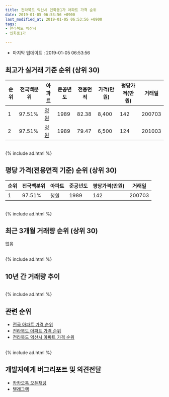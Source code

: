 ```yaml
---
title: 전라북도 익산시 인화동1가 아파트 가격 순위
date: 2019-01-05 06:53:56 +0900
last_modified_at: 2019-01-05 06:53:56 +0900
tags:
- 전라북도 익산시
- 인화동1가

---
```


* 마지막 업데이트 : 2019-01-05 06:53:56

## 최고가 실거래 기준 순위 (상위 30)


|순위|전국백분위|아파트|준공년도|전용면적|가격(만원)|평당가격(만원)|거래일|
|---|---|---|---|---|---|---|---|
|1|97.51%|[청원](https://search.naver.com/search.naver?query=%EC%A0%84%EB%9D%BC%EB%B6%81%EB%8F%84+%EC%9D%B5%EC%82%B0%EC%8B%9C+%EC%9D%B8%ED%99%94%EB%8F%991%EA%B0%80+%EC%B2%AD%EC%9B%90)|1989|82.38|8,400|142|200703|
|2|97.51%|[청원](https://search.naver.com/search.naver?query=%EC%A0%84%EB%9D%BC%EB%B6%81%EB%8F%84+%EC%9D%B5%EC%82%B0%EC%8B%9C+%EC%9D%B8%ED%99%94%EB%8F%991%EA%B0%80+%EC%B2%AD%EC%9B%90)|1989|79.47|6,500|124|201003|


<br>
{% include ad.html %}
<br>

## 평당 가격(전용면적 기준) 순위 (상위 30)


|순위|전국백분위|아파트|준공년도|평당가격(만원)|거래일|
|---|---|---|---|---|---|
|1|97.51%|[청원](https://search.naver.com/search.naver?query=%EC%A0%84%EB%9D%BC%EB%B6%81%EB%8F%84+%EC%9D%B5%EC%82%B0%EC%8B%9C+%EC%9D%B8%ED%99%94%EB%8F%991%EA%B0%80+%EC%B2%AD%EC%9B%90)|1989|142|200703|


<br>
{% include ad.html %}
<br>

## 최근 3개월 거래량 순위 (상위 30)

없음

<br>
{% include ad.html %}
<br>

## 10년 간 거래량 추이


<div style="width:100%;">
    <canvas id="deal_progress" height="250"></canvas>
</div>

<script>
new Chart(document.getElementById("deal_progress"), {
    type: 'line',
    data: {
        labels: ['200901','200902','200903','200904','200905','200906','200907','200908','200909','200910','200911','200912','201001','201002','201003','201004','201005','201006','201007','201008','201009','201010','201011','201012','201101','201102','201103','201104','201105','201106','201107','201108','201109','201110','201111','201112','201201','201202','201203','201204','201205','201206','201207','201208','201209','201210','201211','201212','201301','201302','201303','201304','201305','201306','201307','201308','201309','201310','201311','201312','201401','201402','201403','201404','201405','201406','201407','201408','201409','201410','201411','201412','201501','201502','201503','201504','201505','201506','201507','201508','201509','201510','201511','201512','201601','201602','201603','201604','201605','201606','201607','201608','201609','201610','201611','201612','201701','201702','201703','201704','201705','201706','201707','201708','201709','201710','201711','201712','201801','201802','201803','201804','201805','201806','201807','201808','201809','201810','201811','201812','201901'],
        datasets: [{
            label: '실거래 수',
            pointRadius: 1,
            data: [0, 0, 0, 0, 0, 0, 0, 0, 0, 0, 1, 0, 0, 0, 1, 0, 0, 0, 1, 1, 1, 0, 0, 0, 0, 1, 1, 0, 0, 0, 0, 0, 0, 1, 1, 0, 0, 0, 0, 0, 1, 0, 0, 0, 0, 0, 2, 0, 1, 1, 1, 0, 0, 2, 0, 0, 0, 0, 1, 1, 0, 1, 0, 2, 1, 0, 2, 0, 0, 0, 0, 0, 0, 0, 1, 0, 0, 2, 1, 0, 0, 0, 0, 1, 0, 0, 0, 0, 0, 0, 0, 0, 2, 0, 0, 0, 1, 0, 1, 0, 1, 0, 0, 0, 0, 0, 0, 0, 0, 0, 1, 0, 0, 1, 0, 0, 0, 0, 0, 0, 0],
            borderColor: "rgba(255, 201, 14, 1)",
            backgroundColor: "rgba(255, 201, 14, 0.5)",
            fill: true,
        }]
    },
    options: {
        responsive: true,
        title: {
            display: true,
            text: '10년간 거래량 추이'
        },
        tooltips: {
            mode: 'index',
            intersect: false,
        },
        hover: {
            mode: 'nearest',
            intersect: true
        },
        scales: {
            xAxes: [{
                display: true,
                scaleLabel: {
                    display: true,
                    labelString: '년/월'
                }
            }],
            yAxes: [{
                display: true,
                ticks: {
                    suggestedMin: 0,
                },
                scaleLabel: {
                    display: true,
                    labelString: '실거래 수'
                }
            }]
        }
    }
});

</script>


<br>
{% include ad.html %}
<br>

## 관련 순위

- [전국 아파트 가격 순위](https://inasie.github.io/apt-ranking/전국)
- [전라북도 아파트 가격 순위](https://inasie.github.io/apt-ranking/전라북도)
- [전라북도 익산시 아파트 가격 순위](https://inasie.github.io/apt-ranking/전라북도-익산시)


<br>
{% include ad.html %}
<br>

## 개발자에게 버그리포트 및 의견전달

- [카카오톡 오픈채팅](https://open.kakao.com/o/gLJUAP4)
- [텔레그램](https://t.me/inasie)

